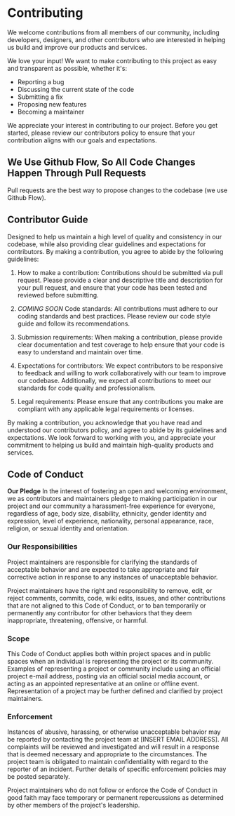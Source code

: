 # Contributing
We welcome contributions from all members of our community, including developers, designers, and other contributors who are interested in helping us build and improve our products and services.

We love your input! We want to make contributing to this project as easy and transparent as possible, whether it's:
- Reporting a bug
- Discussing the current state of the code
- Submitting a fix
- Proposing new features
- Becoming a maintainer

We appreciate your interest in contributing to our project. Before you get started, please review our contributors policy to ensure that your contribution aligns with our goals and expectations.

## We Use Github Flow, So All Code Changes Happen Through Pull Requests
Pull requests are the best way to propose changes to the codebase (we use Github Flow).

## Contributor Guide
Designed to help us maintain a high level of quality and consistency in our codebase, while also providing clear guidelines and expectations for contributors. By making a contribution, you agree to abide by the following guidelines:

1. How to make a contribution: Contributions should be submitted via pull request. Please provide a clear and descriptive title and description for your pull request, and ensure that your code has been tested and reviewed before submitting.

2. *COMING SOON* Code standards: All contributions must adhere to our coding standards and best practices. Please review our code style guide and follow its recommendations.

3. Submission requirements: When making a contribution, please provide clear documentation and test coverage to help ensure that your code is easy to understand and maintain over time.

4. Expectations for contributors: We expect contributors to be responsive to feedback and willing to work collaboratively with our team to improve our codebase. Additionally, we expect all contributions to meet our standards for code quality and professionalism.

5. Legal requirements: Please ensure that any contributions you make are compliant with any applicable legal requirements or licenses.

By making a contribution, you acknowledge that you have read and understood our contributors policy, and agree to abide by its guidelines and expectations. We look forward to working with you, and appreciate your commitment to helping us build and maintain high-quality products and services.

## Code of Conduct
**Our Pledge**
In the interest of fostering an open and welcoming environment, we as contributors and maintainers pledge to making participation in our project and our community a harassment-free experience for everyone, regardless of age, body size, disability, ethnicity, gender identity and expression, level of experience, nationality, personal appearance, race, religion, or sexual identity and orientation.

### Our Responsibilities
Project maintainers are responsible for clarifying the standards of acceptable behavior and are expected to take appropriate and fair corrective action in response to any instances of unacceptable behavior.

Project maintainers have the right and responsibility to remove, edit, or reject comments, commits, code, wiki edits, issues, and other contributions that are not aligned to this Code of Conduct, or to ban temporarily or permanently any contributor for other behaviors that they deem inappropriate, threatening, offensive, or harmful.

### Scope
This Code of Conduct applies both within project spaces and in public spaces when an individual is representing the project or its community. Examples of representing a project or community include using an official project e-mail address, posting via an official social media account, or acting as an appointed representative at an online or offline event. Representation of a project may be further defined and clarified by project maintainers.

### Enforcement
Instances of abusive, harassing, or otherwise unacceptable behavior may be reported by contacting the project team at [INSERT EMAIL ADDRESS]. All complaints will be reviewed and investigated and will result in a response that is deemed necessary and appropriate to the circumstances. The project team is obligated to maintain confidentiality with regard to the reporter of an incident. Further details of specific enforcement policies may be posted separately.

Project maintainers who do not follow or enforce the Code of Conduct in good faith may face temporary or permanent repercussions as determined by other members of the project's leadership.
